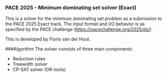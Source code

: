 ### PACE 2025 - Minimum dominating set solver (Exact)
This is a solver for the minimum dominating set problem as a submission to the PACE 2025 Exact track. The input format and I/O behavior is as specified by the PACE challenge (https://pacechallenge.org/2025/ds/).

This is developed by Floris van der Hout.

###Algorithm
The solver consists of three main components:
- Reduction rules
- Treewidth solver
- CP-SAT solver (OR-tools)
